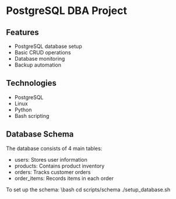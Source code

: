 # PostgreSQL DBA Project

## Features
- PostgreSQL database setup
- Basic CRUD operations
- Database monitoring
- Backup automation

## Technologies
- PostgreSQL
- Linux
- Python
- Bash scripting

## Database Schema

The database consists of 4 main tables:
- users: Stores user information
- products: Contains product inventory
- orders: Tracks customer orders
- order_items: Records items in each order

To set up the schema:
\bash
cd scripts/schema
./setup_database.sh

